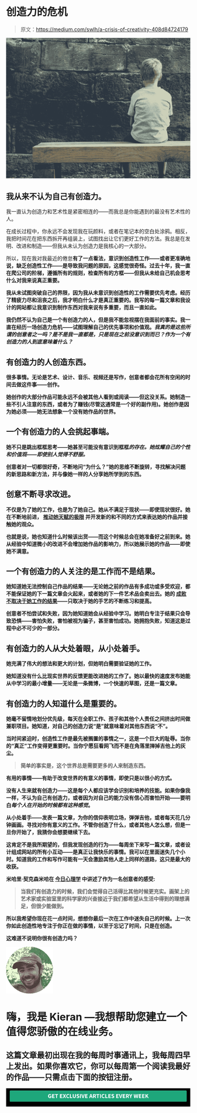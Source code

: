 # 创造力的危机

> 原文：<https://medium.com/swlh/a-crisis-of-creativity-408d84724179>

![](img/e1575b73bd9c6a861ef38e4855972b6e.png)

## 我从来不认为自己有创造力。

我一直认为创造力和艺术性是紧密相连的——而我总是你能遇到的最没有艺术性的人。

在成长过程中，你永远不会发现我在玩颜料，或者在笔记本的空白处涂鸦。相反，我把时间花在把东西拆开再组装上，试图找出让它们更好工作的方法。我总是在发明、改进和制造——但我从未认为创造力是我核心的一大部分。

所以，现在我对我最近的倦怠[](https://kierantie.com/articles/make-shit-that-matters/)**有了一点看法，意识到创造性工作——或者更准确地说，缺乏创造性工作——是导致我问题的原因，这感觉很奇怪。过去十年，我一直在爬公司的阶梯，遵循所有的规则，检查所有的方框——但我从未给自己机会思考什么对我来说真正重要。**

**我从未试图突破自己的界限，因为我从未意识到创造性的工作需要优先考虑。经历了精疲力尽和沮丧之后，我才明白什么才是真正重要的。我写的每一篇文章和我设计的网站都让我意识到制作东西对我来说有多重要，而且一直如此。**

**我仍然不认为自己是一个有创造力的人，但是我不能忽视摆在我面前的事实。我一直在经历一场创造力危机——试图理解自己的优先事项和价值观。*我真的是这些所谓的创意者之一吗？是不是我一直都是，只是现在之前没意识到而已？作为一个有创造力的人到底意味着什么？***

## **有创造力的人创造东西。**

**很多事情。无论是艺术、设计、音乐、视频还是写作，创意者都会花所有空闲的时间去做这件事——创作。**

**她创作的大部分作品可能永远不会被其他人看到或阅读——但这没关系。她制造一些不引人注意的东西，或者为了赚钱(尽管这通常是一个好的副作用)。她创作是因为她必须——她无法想象一个没有她作品的世界。**

## **一个有创造力的人会挑起事端。**

**她不只是跳出框框思考——她甚至可能没有意识到框框*的存在。她炫耀自己的个性和价值观——即使别人觉得不舒服。***

**创意者对一切都很好奇，不断地问“为什么？”她的思维不断旋转，寻找解决问题的新思路和新方法，并与像她一样的人分享她所学到的东西。**

## **创意不断寻求改进。**

**不仅是为了她的工作，也是为了她自己。她从不满足于现状——即使现状很好。她在不断地前进， [**推动她天赋的极限**](https://kierantie.com/articles/great-expectations/) 并开发新的和不同的方式来表达她的作品并接触她的观众。**

**也就是说，她也知道什么时候该出货——而这个时候总会在她准备好之前到来。她从经验中知道微小的改进不会增加她作品的影响力，所以她展示她的作品——即使她不满意。**

## **一个有创造力的人关注的是工作而不是结果。**

**她知道她无法控制自己作品的结果——无论她之前的作品有多成功或多受欢迎，都不能保证她的下一篇文章会火起来，或者她的下一件艺术品会卖出去。她的 [**成败不取决于她工作的结果**](https://kierantie.com/articles/no-better-time/)——只取决于她的手艺的不断练习和提高。**

**创意者不怕尝试和失败，因为她知道她会从经验中学习。她明白专注于结果只会导致恐惧——害怕失败，害怕被视为骗子，甚至害怕成功。她拥抱失败，知道这是过程中必不可少的一部分。**

## **有创造力的人从大处着眼，从小处着手。**

**她充满了伟大的想法和更大的计划，但她明白需要验证她的工作。**

**她知道没有什么比现实世界的反馈更能改进她的工作了。她以最快的速度发布她能从中学习的最小增量——无论是一条微博，一个快速的草图，还是一篇文章。**

## **有创造力的人知道什么是重要的。**

**她毫不留情地划分优先级，每天在全职工作、孩子和其他个人责任之间挤出时间做兼职项目。她知道，对自己的创造力说“是”就意味着对其他东西说“不”。**

**当时间紧迫时，创造性工作是最先被搁置的事情之一，这是一个巨大的耻辱。当你的“真正”工作变得更重要时。当你宁愿狂看网飞而不是在角落里掸掉吉他上的灰尘。**

> **简单的事实是，这个世界总是需要更多的人来制造东西。**

**有用的事情——有助于改变世界的有意义的事情，即使只是以很小的方式。**

**没有人生来就有创造力——这是每个人都应该学会识别和培养的技能。如果你像我一样，不认为自己有创造力，或者因为对自己的能力没有信心而害怕开始——要明白*每个人在开始的时候都有这种感觉*。**

**从小处着手——发表一篇文章，为你的信仰表明立场，弹弹吉他，或者每天花几分钟画画。寻找对你有意义的工作。不管你创造了什么，或者其他人怎么想，但是一旦你开始了，我猜你会想要继续下去。**

**这肯定不是我所期望的，但我发现创造的行为——每周坐下来写一篇文章，或者设计组成网站的所有小互动——是真正让我快乐的事情。我可以在里面迷失几个小时。知道我的工作和写作可能有一天会激励其他人走上同样的道路，这只是最大的收获。**

**米哈里·契克森米哈在 [**今日心理学**](https://www.psychologytoday.com/articles/199607/the-creative-personality) 中讲述了作为一名创意者的感受:**

> **当我们有创造力的时候，我们会觉得自己活得比其他时候更充实。画架上的艺术家或实验室里的科学家的兴奋接近于我们都希望从生活中得到的理想满足，但很少能做到。**

**所以我希望你现在花一点时间，想想你最后一次在工作中迷失自己的时候。上一次你如此创造性地专注于你正在做的事情，以至于忘记了时间，只是在创造。**

**这难道不说明你很有创造力吗？**

**[![](img/5842a5df9cab5b0f20676cffe2a497cc.png)](https://kierantie.com/subscribe?utm_medium=referral&utm_source=medium&utm_campaign=footer_photo)**

# **嗨，我是 Kieran —我想帮助您建立一个值得您骄傲的在线业务。**

## **这篇文章最初出现在我的每周时事通讯上，我每周四早上发出。如果你喜欢它，你可以每周第一个阅读我最好的作品——只需点击下面的按钮注册。**

**[![](img/5beca34dd9647357c061ed81709dd16b.png)](https://kierantie.com/subscribe?utm_medium=referral&utm_source=medium&utm_campaign=subscribe_button)**